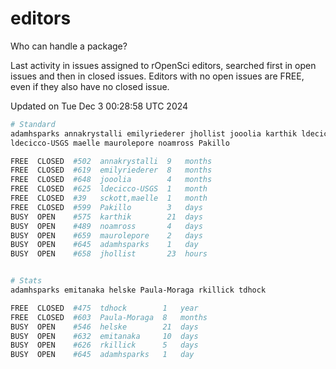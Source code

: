 # editors

Who can handle a package?

Last activity in issues assigned to rOpenSci editors, searched first in open
issues and then in closed issues. Editors with no open issues are FREE, even if
they also have no closed issue.


Updated on Tue Dec 3 00:28:58 UTC 2024

```bash
# Standard
adamhsparks annakrystalli emilyriederer jhollist jooolia karthik ldecicco
ldecicco-USGS maelle maurolepore noamross Pakillo

FREE  CLOSED  #502  annakrystalli  9   months
FREE  CLOSED  #619  emilyriederer  8   months
FREE  CLOSED  #648  jooolia        4   months
FREE  CLOSED  #625  ldecicco-USGS  1   month
FREE  CLOSED  #39   sckott,maelle  1   month
FREE  CLOSED  #599  Pakillo        3   days
BUSY  OPEN    #575  karthik        21  days
BUSY  OPEN    #489  noamross       4   days
BUSY  OPEN    #659  maurolepore    2   days
BUSY  OPEN    #645  adamhsparks    1   day
BUSY  OPEN    #658  jhollist       23  hours


# Stats
adamhsparks emitanaka helske Paula-Moraga rkillick tdhock

FREE  CLOSED  #475  tdhock        1   year
FREE  CLOSED  #603  Paula-Moraga  8   months
BUSY  OPEN    #546  helske        21  days
BUSY  OPEN    #632  emitanaka     10  days
BUSY  OPEN    #626  rkillick      5   days
BUSY  OPEN    #645  adamhsparks   1   day
```
